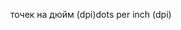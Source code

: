 <span data-ttu-id="1e4eb-101">точек на дюйм (dpi)</span><span class="sxs-lookup"><span data-stu-id="1e4eb-101">dots per inch (dpi)</span></span>